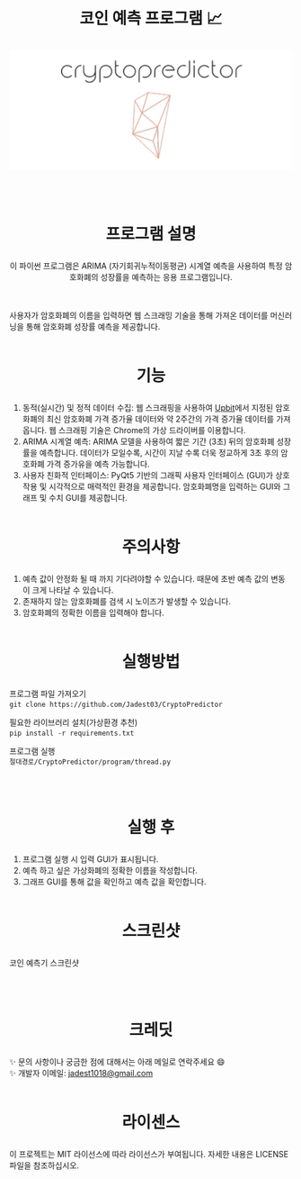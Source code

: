 # <p align="center">코인 예측 프로그램 📈</p>

<p align="center">
  <img src="/imgs/logo.png" alt="logo">
</p>
<br/><br/>

# <p align="center">프로그램 설명</p>

<p align="center">이 파이썬 프로그램은 ARIMA (자기회귀누적이동평균) 시계열 예측을 사용하여 특정 암호화폐의 성장률을 예측하는 응용 프로그램입니다.</p>
 <br/><br/>
사용자가 암호화폐의 이름을 입력하면 웹 스크래밍 기술을 통해 가져온 데이터를 머신러닝을 통해 암호화폐 성장률 예측을 제공합니다. <br/><br/>

# <p align="center">기능</p>

1. 동적(실시간) 및 정적 데이터 수집: 웹 스크래핑을 사용하여 [Upbit](https://upbit.com/home, "upbit link")에서 지정된 암호화폐의 최신 암호화폐 가격 증가율 데이터와 약 2주간의 가격 증가율 데이터를 가져옵니다. 웹 스크래핑 기술은 Chrome의 가상 드라이버를 이용합니다.
2. ARIMA 시계열 예측: ARIMA 모델을 사용하여 짧은 기간 (3초) 뒤의 암호화폐 성장률을 예측합니다. 데이터가 모일수록, 시간이 지날 수록 더욱 정교하게 3초 후의 암호화폐 가격 증가유을 예측 가능합니다.
3. 사용자 친화적 인터페이스: PyQt5 기반의 그래픽 사용자 인터페이스 (GUI)가 상호 작용 및 시각적으로 매력적인 환경을 제공합니다. 암호화폐명을 입력하는 GUI와 그래프 및 수치 GUI를 제공합니다.
   <br/><br/>

# <p align="center">주의사항</p>

1. 예측 값이 안정화 될 때 까지 기다려야할 수 있습니다. 때문에 초반 예측 값의 변동이 크게 나타날 수 있습니다.
2. 존재하지 않는 암호화폐를 검색 시 노이즈가 발생할 수 있습니다.
3. 암호화폐의 정확한 이름을 입력해야 합니다.
   <br/><br/>

# <p align="center">실행방법</p>

프로그램 파일 가져오기<br/>
`git clone https://github.com/Jadest03/CryptoPredictor`

필요한 라이브러리 설치(가상환경 추천)<br/>
`pip install -r requirements.txt`

프로그램 실행<br/>
`절대경로/CryptoPredictor/program/thread.py`

<br/><br/>

# <p align="center">실행 후</p>

1. 프로그램 실행 시 입력 GUI가 표시됩니다.
2. 예측 하고 싶은 가상화폐의 정확한 이름을 작성합니다.
3. 그래프 GUI를 통해 값을 확인하고 예측 값을 확인합니다.
   <br/><br/>

# <p align="center">스크린샷</p>

코인 예측기 스크린샷

<br/><br/>

# <p align="center">크레딧</p>

✨ 문의 사항이나 궁금한 점에 대해서는 아래 메일로 연락주세요 😄<br/>
✨ 개발자 이메일: jadest1018@gmail.com
<br/><br/>

# <p align="center">라이센스</p>

이 프로젝트는 MIT 라이선스에 따라 라이선스가 부여됩니다. 자세한 내용은 LICENSE 파일을 참조하십시오.
